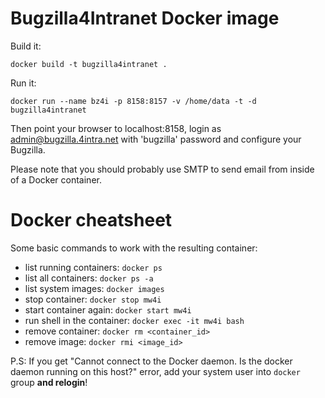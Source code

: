 # Bugzilla4Intranet Docker image

Build it:

    docker build -t bugzilla4intranet .

Run it:

    docker run --name bz4i -p 8158:8157 -v /home/data -t -d bugzilla4intranet

Then point your browser to localhost:8158, login as admin@bugzilla.4intra.net
with 'bugzilla' password and configure your Bugzilla.

Please note that you should probably use SMTP to send email from inside of a
Docker container.

# Docker cheatsheet

Some basic commands to work with the resulting container:

* list running containers: `docker ps`
* list all containers: `docker ps -a`
* list system images: `docker images`
* stop container: `docker stop mw4i`
* start container again: `docker start mw4i`
* run shell in the container: `docker exec -it mw4i bash`
* remove container: `docker rm <container_id>`
* remove image: `docker rmi <image_id>`

P.S: If you get "Cannot connect to the Docker daemon. Is the docker daemon running on this host?" error,
add your system user into `docker` group **and relogin**!
